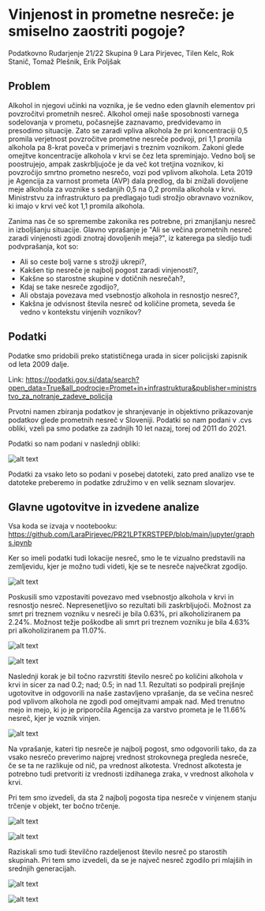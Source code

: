# Vinjenost in prometne nesreče: je smiselno zaostriti pogoje?
Podatkovno Rudarjenje 21/22 Skupina 9 Lara Pirjevec, Tilen Kelc, Rok Stanič, Tomaž Plešnik, Erik Poljšak

## Problem
Alkohol in njegovi učinki na voznika, je še vedno eden glavnih elementov pri povzročitvi prometnih nesreč. Alkohol omeji naše sposobnosti varnega sodelovanja v prometu, počasnejše zaznavamo, predvidevamo in presodimo situacije. Zato se zaradi vpliva alkohola že pri koncentraciji 0,5 promila verjetnost povzročitve prometne nesreče podvoji, pri 1,1 promila alkohola pa 8-krat poveča v primerjavi s treznim voznikom.
Zakoni glede omejitve koncentracije alkohola v krvi se čez leta spreminjajo. Vedno bolj se poostrujejo, ampak zaskrbljujoče je da več kot tretjina voznikov, ki povzročijo smrtno prometno nesrečo, vozi pod vplivom alkohola.
Leta 2019 je Agencija za varnost prometa (AVP) dala predlog, da bi znižali dovoljene meje alkohola za voznike s sedanjih 0,5 na 0,2 promila alkohola v krvi. Ministrstvu za infrastrukturo pa predlagajo tudi strožjo obravnavo voznikov, ki imajo v krvi več kot 1,1 promila alkohola.

Zanima nas če so spremembe zakonika res potrebne, pri zmanjšanju nesreč in izboljšanju situacije. Glavno vprašanje je "Ali se večina prometnih nesreč zaradi vinjenosti zgodi znotraj dovoljenih meja?", iz katerega pa sledijo tudi podvprašanja, kot so:
- Ali so ceste bolj varne s strožji ukrepi?,
- Kakšen tip nesreče je najbolj pogost zaradi vinjenosti?,
- Kakšne so starostne skupine v dotičnih nesrečah?,
- Kdaj se take nesreče zgodijo?,
- Ali obstaja povezava med vsebnostjo alkohola in resnostjo nesreč?,
- Kakšna je odvisnost števila nesreč od količine prometa, seveda še vedno v kontekstu vinjenih voznikov?

## Podatki
Podatke smo pridobili preko statističnega urada in sicer policijski zapisnik od leta 2009 dalje. 

Link: https://podatki.gov.si/data/search?open_data=True&all_podrocje=Promet+in+infrastruktura&publisher=ministrstvo_za_notranje_zadeve_policija 

Prvotni namen zbiranja podatkov je shranjevanje in objektivno prikazovanje podatkov glede prometnih nesreč v Sloveniji. 
Podatki  so nam podani v .cvs obliki, vzeli pa smo podatke za zadnjih 10 let nazaj, torej od 2011 do 2021. 

Podatki so nam podani v naslednji obliki: 

![alt text](/images/izgled.jpg)
 
Podatki za vsako leto so podani v posebej datoteki, zato pred analizo vse te datoteke preberemo in podatke združimo v en velik seznam slovarjev.

## Glavne ugotovitve in izvedene analize
Vsa koda se izvaja v nootebooku: https://github.com/LaraPirjevec/PR21LPTKRSTPEP/blob/main/jupyter/graphs.ipynb 

Ker so imeli podatki tudi lokacije nesreč, smo le te vizualno predstavili na zemljevidu, kjer je možno tudi videti, kje se te nesreče največkrat zgodijo. 

![alt text](/images/zemljevid.jpg)

Poskusili smo vzpostaviti povezavo med vsebnostjo alkohola v krvi in resnostjo nesreč. 
Nepresenetljivo so rezultati bili zaskrbljujoči. Možnost za smrt pri treznem vozniku v nesreči je bila 0.63%, pri alkoholiziranem pa 2.24%. Možnost težje poškodbe ali smrt pri treznem vozniku je bila 4.63% pri alkoholiziranem pa 11.07%.
 
![alt text](/images/podatki.jpg)

![alt text](/images/graf_podatki.jpg)

Naslednji korak je bil točno razvrstiti  število nesreč po količini alkohola v krvi in sicer za nad 0.2; nad; 0.5; in nad 1.1.
Rezultati so podpirali prejšnje ugotovitve in odgovorili na naše zastavljeno vprašanje, da se večina nesreč pod vplivom alkohola ne zgodi pod omejitvami ampak nad. Med trenutno mejo in mejo, ki jo je priporočila Agencija za varstvo prometa je le 11.66% nesreč, kjer je voznik vinjen.
 
![alt text](/images/razporeditev_alkohola.jpg)
 
Na vprašanje, kateri tip nesreče je najbolj pogost, smo odgovorili tako, da za vsako nesrečo preverimo najprej vrednost strokovnega pregleda nesreče, če se ta ne razlikuje od nič, pa vrednost alkotesta. Vrednost alkotesta je potrebno tudi pretvoriti iz vrednosti izdihanega zraka, v vrednost alkohola v krvi. 

Pri tem smo izvedeli, da sta 2 najbolj pogosta tipa nesreče v vinjenem stanju trčenje v objekt, ter bočno trčenje.
 
![alt text](/images/graf_tip_nesrec.jpg)

![alt text](/images/podatki_tip_nesrec.jpg)




Raziskali smo tudi številčno razdeljenost število nesreč po starostih skupinah. Pri tem smo izvedeli, da se je največ nesreč zgodilo pri mlajših in srednjih generacijah.

![alt text](/images/podatki_starost.jpg)

![alt text](/images/graf_starost.jpg)

 
 
 
 
